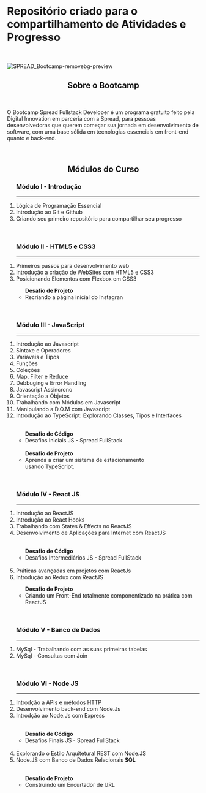 
<h1> Repositório criado para o compartilhamento de Atividades e Progresso</h1>
<br>

 ![SPREAD_Bootcamp-removebg-preview](https://user-images.githubusercontent.com/74883711/173962009-f040888b-e0c9-4bc1-bcd9-975d8bedee86.png)
<br>

<div align="center">
<h2> Sobre o Bootcamp </h2>
</div>
<br>
<p>
 O Bootcamp Spread Fullstack Developer é um programa gratuito feito pela Digital Innovation em parceria com a Spread, para pessoas desenvolvedoras que querem começar sua jornada em desenvolvimento de software, com uma base sólida em tecnologias essenciais em front-end quanto e back-end.
</p>
<br>

<div align="center">
<h2> Módulos do Curso </h2>
</div>

<ol>
 <h3>Módulo I - Introdução</h3>
 <hr>
 <li>Lógica de Programação Essencial</li>
 <li>Introdução ao Git e Github</li>
 <li>Criando seu primeiro repositório para compartilhar seu progresso</li>
</ol>
 <br>
<ol>
 <h3>Módulo II - HTML5 e CSS3</h3>
 <hr>
 <li>Primeiros passos para desenvolvimento web</li>
 <li>Introdução a criação de WebSites com HTML5 e CSS3</li>
 <li>Posicionando Elementos com Flexbox em CSS3</li>
 <ul>
  <span><strong>Desafio de Projeto</strong></span>
  <li>Recriando a página inicial do Instagran</li>
 </ul>
 </ol>
 <br>
 <ol>
 <h3>Módulo III - JavaScript</h3>
 <hr>
 <li>Introdução ao Javascript</li>
 <li>Sintaxe e Operadores</li>
 <li>Variáveis e Tipos</li>
 <li>Funções</li>
 <li>Coleções</li>
 <li>Map, Filter e Reduce</li>
 <li>Debbuging e Error Handling</li>
 <li>Javascript Assíncrono</li>
 <li>Orientação a Objetos</li>
 <li>Trabalhando com Módulos em Javascript</li>
 <li>Manipulando a D.O.M com Javascript</li>
 <li>Introdução ao TypeScript: Explorando Classes, Tipos e Interfaces</li>
 <br>
<ul>
 <span><strong>Desafio de Código</strong><span>
  <li>Desafios Iniciais JS - Spread FullStack</li>
  <br>
  <span><strong>Desafio de Projeto</strong><span>
  <li>
   Aprenda a criar um sistema de estacionamento <br>
   usando TypeScript.
  </li>
</ul>
</ol>
<br>
<ol>
 <h3>Módulo IV - React JS</h3>
 <hr>
 <li>Introdução ao ReactJS</li>
 <li>Introdução ao React Hooks</li>
 <li>
   Trabalhando com States & Effects no ReactJS
 </li>
 <li>Desenvolvimento de Aplicações para Internet com ReactJS</li>
<br>
<ul>
 <span><strong>Desafio de Código</strong></span>
 <li>Desafios Intermediários JS - Spread FullStack</li>
</ul>
<br>
 <li>Práticas avançadas em projetos com ReactJs</li>
 <li>Introdução ao Redux com ReactJS</li>
<ul>
 <span><strong>Desafio de Projeto</strong></span>
 <li>Criando um Front-End totalmente componentizado na prática com ReactJS</li>
</ul>
</ol>
<br>
<ol>
 <h3>Módulo V - Banco de Dados</h3>
 <hr>
 <li>MySql - Trabalhando com as suas primeiras tabelas</li>
 <li>MySql - Consultas com Join</li>
</ol>
<br>
<ol>
 <h3>Módulo VI - Node JS</h3>
 <hr>
 <li>Introdção a APIs e métodos HTTP</li>
 <li>Desenvolvimento back-end com Node.Js</li>
 <li>Introdção ao Node.Js com Express</li>
 <br>
<ul>
 <span><strong>Desafio de Código</strong></span>
 <li>Desafios Finais JS - Spread FullStack</li>
</ul>
<br>
 <li>Explorando o Estilo Arquitetural REST com Node.JS</li>
 <li>Node.JS com Banco de Dados Relacionais <strong>SQL</strong></li>
 <br>
 <ul>
 <span><strong>Desafio de Projeto</strong></span>
 <li>Construindo um Encurtador de URL</li>
</ul>
</ol>
<br>
  
  

